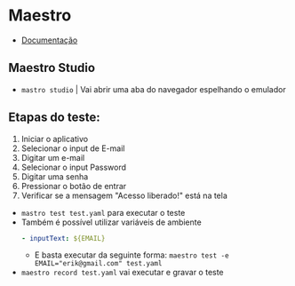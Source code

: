 # Maestro

- [Documentação](https://maestro.mobile.dev)

## Maestro Studio

- `mastro studio` | Vai abrir uma aba do navegador espelhando o emulador

## Etapas do teste:

1. Iniciar o aplicativo
2. Selecionar o input de E-mail
3. Digitar um e-mail
4. Selecionar o input Password
5. Digitar uma senha
6. Pressionar o botão de entrar
7. Verificar se a mensagem "Acesso liberado!" está na tela

- `mastro test test.yaml` para executar o teste
- Também é possível utilizar variáveis de ambiente
  ```yaml
  - inputText: ${EMAIL}
  ```
  - E basta executar da seguinte forma: `maestro test -e EMAIL="erik@gmail.com" test.yaml`
- `maestro record test.yaml` vai executar e gravar o teste
